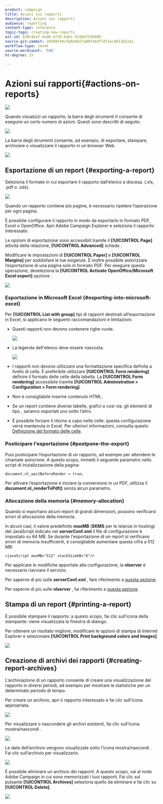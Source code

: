 ```yaml
---
product: campaign
title: Azioni sui rapporti
description: Azioni sui rapporti
audience: reporting
content-type: reference
topic-tags: creating-new-reports
exl-id: b30cdeaf-4ad6-473d-bdbc-91984755b609
source-git-commit: 20509f44c5b8e0827a09f44dffdf2ec9d11652a1
workflow-type: tm+mt
source-wordcount: '546'
ht-degree: 1%

---
```


# Azioni sui rapporti{#actions-on-reports}

![](../../assets/common.svg)

Quando visualizzi un rapporto, la barra degli strumenti ti consente di eseguire un certo numero di azioni. Questi sono descritti di seguito.

![](assets/s_ncs_advuser_report_wizard_2.png)

La barra degli strumenti consente, ad esempio, di esportare, stampare, archiviare o visualizzare il rapporto in un browser Web.

![](assets/s_ncs_advuser_report_wizard_04.png)

## Esportazione di un report {#exporting-a-report}

Seleziona il formato in cui esportare il rapporto dall’elenco a discesa. (.xls, .pdf o .ods).

![](assets/s_ncs_advuser_report_wizard_06.png)

Quando un rapporto contiene più pagine, è necessario ripetere l’operazione per ogni pagina.

È possibile configurare il rapporto in modo da esportarlo in formato PDF, Excel o OpenOffice. Apri Adobe Campaign Explorer e seleziona il rapporto interessato.

Le opzioni di esportazione sono accessibili tramite il **[!UICONTROL Page]** attività della relazione, **[!UICONTROL Advanced]** scheda .

Modificare le impostazioni di **[!UICONTROL Paper]** e **[!UICONTROL Margins]** per soddisfare le tue esigenze. È inoltre possibile autorizzare l’esportazione di una pagina solo in formato PDF. Per eseguire questa operazione, deseleziona la **[!UICONTROL Activate OpenOffice/Microsoft Excel export]** opzione .

![](assets/s_ncs_advuser_report_wizard_021.png)

### Esportazione in Microsoft Excel {#exporting-into-microsoft-excel}

Per **[!UICONTROL List with group]** tipi di rapporti destinati all’esportazione in Excel, si applicano le seguenti raccomandazioni e limitazioni:

* Questi rapporti non devono contenere righe vuote.

   ![](assets/export_limitations_remove_empty_line.png)

* La legenda dell&#39;elenco deve essere nascosta.

   ![](assets/export_limitations_hide_label.png)

* I rapporti non devono utilizzare una formattazione specifica definita a livello di cella. È preferibile utilizzare **[!UICONTROL Form rendering]** definire il formato delle celle della tabella. La **[!UICONTROL Form rendering]** accessibile tramite **[!UICONTROL Administration > Configuration > Form rendering]**.
* Non è consigliabile inserire contenuto HTML.
* Se un report contiene diverse tabelle, grafici e così via. gli elementi di tipo , saranno esportati uno sotto l’altro.
* È possibile forzare il ritorno a capo nelle celle: questa configurazione verrà mantenuta in Excel. Per ulteriori informazioni, consulta questo [Definizione del formato delle celle](../../reporting/using/creating-a-table.md#defining-cell-format).

### Posticipare l&#39;esportazione {#postpone-the-export}

Puoi posticipare l’esportazione di un rapporto, ad esempio per attendere le chiamate asincrone. A questo scopo, immetti il seguente parametro nello script di inizializzazione della pagina:

```
document.nl_waitBeforeRender = true;
```

Per attivare l’esportazione e iniziare la conversione in un PDF, utilizza il **document.nl_renderToPdf()** senza alcun parametro.

### Allocazione della memoria {#memory-allocation}

Quando si esportano alcuni report di grandi dimensioni, possono verificarsi errori di allocazione della memoria.

In alcuni casi, il valore predefinito **maxMB** (**SKMS** per le istanze in hosting) del JavaScript indicato nel **serverConf.xml** il file di configurazione è impostato su 64 MB. Se durante l&#39;esportazione di un report si verificano errori di memoria insufficienti, è consigliabile aumentare questa cifra a 512 MB:

```
<javaScript maxMB="512" stackSizeKB="8"/>
```

Per applicare le modifiche apportate alla configurazione, la **nlserver** è necessario riavviare il servizio.

Per saperne di più sulle **serverConf.xml** , fare riferimento a [questa sezione](../../production/using/configuration-principle.md).

Per saperne di più sulle **nlserver** , fai riferimento a [questa sezione](../../production/using/administration.md).

## Stampa di un report {#printing-a-report}

È possibile stampare il rapporto: a questo scopo, fai clic sull’icona della stampante: viene visualizzata la finestra di dialogo.

Per ottenere un risultato migliore, modificare le opzioni di stampa di Internet Explorer e selezionare **[!UICONTROL Print background colors and images]**.

![](assets/s_ncs_advuser_report_print_options.png)

## Creazione di archivi dei rapporti {#creating-report-archives}

L’archiviazione di un rapporto consente di creare una visualizzazione del rapporto in diversi periodi, ad esempio per mostrare le statistiche per un determinato periodo di tempo.

Per creare un archivio, apri il rapporto interessato e fai clic sull’icona appropriata.

![](assets/s_ncs_advuser_report_wizard_07.png)

Per visualizzare o nascondere gli archivi esistenti, fai clic sull’icona mostra/nascondi .

![](assets/s_ncs_advuser_report_history_06.png)

Le date dell’archivio vengono visualizzate sotto l’icona mostra/nascondi . Fai clic sull’archivio per visualizzarlo.

![](assets/s_ncs_advuser_report_history_04.png)

È possibile eliminare un archivio dei rapporti. A questo scopo, vai al nodo Adobe Campaign in cui sono memorizzati i tuoi rapporti. Fai clic sul pulsante **[!UICONTROL Archives]** seleziona quello da eliminare e fai clic su **[!UICONTROL Delete]**.

![](assets/s_ncs_advuser_report_history_01.png)
